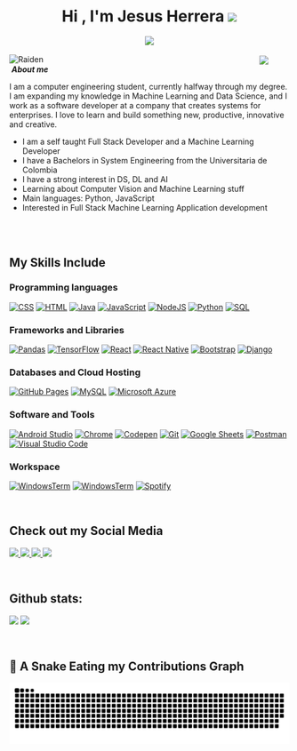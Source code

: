<h1 align="center">Hi , I'm Jesus Herrera <img src="https://media.giphy.com/media/hvRJCLFzcasrR4ia7z/giphy.gif" width="35"></h1>

<!-- Typing SVG by DenverCoder1 - https://github.com/DenverCoder1/readme-typing-svg -->
<p align="center">
  <a href="https://github.com/DenverCoder1/readme-typing-svg"><img src="https://readme-typing-svg.herokuapp.com?lines=Computer+Science+Student;Full+Stack+Web+Developer;Freelancer;DS%20|%20AI%20|%20ML%20Enthusiastic;Always%20learning%20new%20things&center=true&width=380&height=45"></a>
</p>  

<!--  -->
<img margin-top="100px" align="left" width=450px alt="Raiden" src="https://www.pngall.com/wp-content/uploads/15/Raiden-Shogun-PNG-Cutout.png"/>

<img src="https://www.pngall.com/wp-content/uploads/15/Raiden-Shogun-PNG-Image.png" align="center" width="30px">&nbsp;***About me***

I am a computer engineering student, currently halfway through my degree. I am expanding my knowledge in Machine Learning and Data Science, and I work as a software developer at a company that creates systems for enterprises. I love to learn and build something new, productive, innovative and creative.
- I am a self taught Full Stack Developer and a Machine Learning Developer
- I have a Bachelors in System Engineering from the Universitaria de Colombia
- I have a strong interest in DS, DL and AI
- Learning about Computer Vision and Machine Learning stuff
- Main languages: Python, JavaScript
- Interested in Full Stack Machine Learning Application development

<br>
<br>

## My Skills Include

### Programming languages
<p>
    <a href="https://github.com/search?q=user%3ADenverCoder1+is%3Arepo+language%3Acss"><img alt="CSS" src="https://img.shields.io/badge/CSS%20-%231572B6.svg?logo=css3&logoColor=white"></a>
    <a href="https://github.com/search?q=user%3ADenverCoder1+is%3Arepo+language%3Ahtml"><img alt="HTML" src="https://img.shields.io/badge/HTML%20-%23E34F26.svg?logo=html5&logoColor=white"></a>
    <a href="https://github.com/search?q=user%3ADenverCoder1+is%3Arepo+language%3Ajava"><img alt="Java" src="https://img.shields.io/badge/Java-%23007396.svg?logo=java&logoColor=white"></a>
    <a href="https://github.com/search?q=user%3ADenverCoder1+is%3Arepo+language%3Ajavascript"><img alt="JavaScript" src="https://img.shields.io/badge/JavaScript%20-%23F7DF1E.svg?logo=javascript&logoColor=black"></a>
    <a href="https://github.com/search?q=user%3ADenverCoder1+is%3Arepo+language%3Ajavascript"><img alt="NodeJS" src="https://img.shields.io/badge/Node.js%20-%2343853D.svg?logo=node.js&logoColor=white"></a>
    <a href="https://github.com/search?q=user%3ADenverCoder1+is%3Arepo+language%3Apython"><img alt="Python" src="https://img.shields.io/badge/Python%20-%2314354C.svg?logo=python&logoColor=white"></a>
    <a href="https://github.com/search?q=user%3ADenverCoder1+is%3Arepo+language%3Asql"><img alt="SQL" src="https://img.shields.io/badge/SQL%20-%23025E8C.svg?logo=amazon-dynamodb&logoColor=white"></a>
</p>

### Frameworks and Libraries
<p>
    <a href="#"><img alt="Pandas" src="https://img.shields.io/badge/Pandas%20-%23150458.svg?logo=pandas&logoColor=white"></a>
    <a href="#"><img alt="TensorFlow" src="https://img.shields.io/badge/TensorFlow%20-%23FF6F00.svg?logo=TensorFlow&logoColor=white"></a>
    <a href="#"><img alt="React" src="https://img.shields.io/badge/React-20232A?style=for-the-badge&logo=react&logoColor=61DAFB"></a>
    <a href="#"><img alt="React Native" src="https://img.shields.io/badge/React_Native-20232A?style=for-the-badge&logo=react&logoColor=61DAFB"></a>
    <a href="#"><img alt="Bootstrap" src="https://img.shields.io/badge/Bootstrap-563D7C?style=for-the-badge&logo=bootstrap&logoColor=white"></a>
    <a href="#"><img alt="Django" src="https://img.shields.io/badge/Django-092E20?style=for-the-badge&logo=django&logoColor=white"></a>
</p>

### Databases and Cloud Hosting
<p>
    <a href="#"><img alt="GitHub Pages" src="https://img.shields.io/badge/GitHub%20Pages-%23327FC7.svg?logo=github&logoColor=white"></a>
    <a href="#"><img alt="MySQL" src="https://img.shields.io/badge/MySQL-00000F?style=for-the-badge&logo=mysql&logoColor=white"></a>
    <a href="#"><img alt="Microsoft Azure" src ="https://img.shields.io/badge/Microsoft_Azure-0089D6?style=for-the-badge&logo=microsoft-azure&logoColor=white"></a>
</p>

### Software and Tools

<p>
    <a href="#"><img alt="Android Studio" src="https://img.shields.io/badge/Android%20Studio-008678.svg?logo=android-studio&logoColor=white"></a>
    <a href="#"><img alt="Chrome" src="https://img.shields.io/badge/Chrome-3DDC84?logo=google-chrome&logoColor=white"></a>
    <a href="#"><img alt="Codepen" src="https://img.shields.io/badge/Codepen-000000.svg?logo=codepen&logoColor=white"></a>
    <a href="#"><img alt="Git" src="https://img.shields.io/badge/Git%20-%23F05033.svg?logo=git&logoColor=white"></a>
    <a href="#"><img alt="Google Sheets" src="https://img.shields.io/badge/Google%20Sheets%20-%2334A853.svg?logo=google%20sheets&logoColor=white"></a>
    <a href="#"><img alt="Postman" src="https://img.shields.io/badge/Postman-FF6C37?logo=postman&logoColor=white"></a>
    <a href="#"><img alt="Visual Studio Code" src="https://img.shields.io/badge/Visual%20Studio%20Code-0078d7.svg?logo=visual-studio-code&logoColor=white"></a>
</p>

### Workspace
<p>
    <a href="#"><img alt="WindowsTerm" src="https://img.shields.io/badge/Windows%20Terminal-%234D4D4D.svg?style=for-the-badge&logo=windows-terminal&logoColor=white"></a>
    <a href="#"><img alt="WindowsTerm" src="https://img.shields.io/badge/Windows-0078D6?style=for-the-badge&logo=windows&logoColor=white"></a>
    <a href="#"><img alt="Spotify" src="https://img.shields.io/badge/Spotify-1ED760?&style=for-the-badge&logo=spotify&logoColor=white"></a>
</p>

<br>

## Check out my Social Media

<a href= "https://www.instagram.com/s1mple_nya/">
    <img src="https://img.shields.io/badge/Instagram-%23E4405F.svg?style=for-the-badge&logo=Instagram&logoColor=white alt="Instagram">
</a>
<a href="https://github.com/Jesnya" >
  <img src="https://img.shields.io/badge/github-%23121011.svg?style=for-the-badge&logo=github&logoColor=white alt="GitHub">
</a>
<a href="https://www.linkedin.com/in/ricardoherrera2712/" >
  <img src="https://img.shields.io/badge/linkedin-%230077B5.svg?style=for-the-badge&logo=linkedin&logoColor=white alt="Linkedin">
</a>
<a href="https://open.spotify.com/user/31mnytavjhpyl6mg5fyh2k5noosy?si=451079ddf06a42c0">
  <img src="https://img.shields.io/badge/Spotify-1ED760?&style=for-the-badge&logo=spotify&logoColor=white alt="Spotify">
</a>
<br>

<br><h2>Github stats:</h2> 

[![](https://github-readme-stats.vercel.app/api?username=jesnya&show_icons=true&theme=tokyonight&hide_border=true&locale=en)](https://github.com/jesnya)
[![](https://github-readme-streak-stats.herokuapp.com/?user=jesnya&theme=material-palenight)](https://github.com/jesnya)
</div>

<br>

## 🐍 A Snake Eating my Contributions Graph
	
<p align="center">
  <img  src="https://raw.githubusercontent.com/Elanza-48/Elanza-48/main/resources/img/github-contribution-grid-snake.svg"
    alt="example" />
</p>
